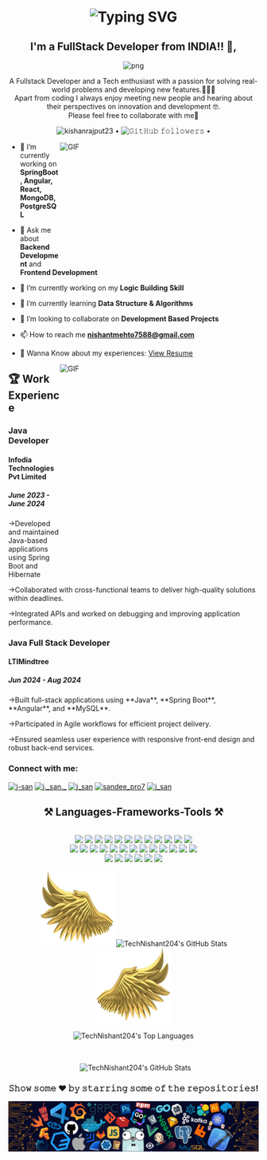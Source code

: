 <h1 align='center'>
<img src="https://readme-typing-svg.demolab.com?font=Fira+Code&weight=500&size=24&pause=1000&color=54F739&width=635&lines=%E2%9C%A8Hey+!+I'm+Nishant.+You+are+welcome+here%F0%9F%8C%9F" alt="Typing SVG" />
</h1>
<h2 align="center">I'm a FullStack Developer from INDIA!! 👋,</h2>
<div align='center'>
  <img src="https://user-images.githubusercontent.com/70385488/147853861-a67c8643-ff0f-451c-943f-db4e5589e4ee.png" alt="png"/>
</div>



<p align="center">
A Fullstack Developer and a Tech enthusiast with a passion for solving real-world problems and developing new features.👨🏼‍💻<br>
Apart from coding I always enjoy meeting new people and hearing about their perspectives on innovation and development 🤓.<br>
Please feel free to collaborate with me🤝</h3>
</p>

<p align="center">
  <img src="https://komarev.com/ghpvc/?username=TechNishant204&label=Profile%20views&color=0e75b6&style=flat" alt="kishanrajput23" /> • 
  <img alt="𝙶𝚒𝚝𝙷𝚞𝚋 𝚏𝚘𝚕𝚕𝚘𝚠𝚎𝚛𝚜" src="https://img.shields.io/github/followers/TechNishant204?label=Followers&style=social"> •   
<!--   <img src="https://img.shields.io/github/stars/TechNishant2043?label=Stars" alt="𝚃𝚘𝚝𝚊𝚕 𝚂𝚝𝚊𝚛𝚜"> -->
</p>
<a target="_blank">
  <img align="right" height="250" width="400" alt="GIF" src="https://i.pinimg.com/originals/68/f3/ff/68f3ff8ddc1699f6234abee4e1d58dd9.gif">
</a>

- 🌱 I’m currently working on  **SpringBoot, Angular, React, MongoDB, PostgreSQL**

- 💬 Ask me about **Backend Development** and **Frontend Development**
  
- 🔭 I’m currently working on my **Logic Building Skill**

- 🌱 I’m currently learning **Data Structure & Algorithms**

- 👯 I’m looking to collaborate on **Development Based Projects**

- 📫 How to reach me **nishantmehto7588@gmail.com**

- 📄 Wanna Know about my experiences: <a href="https://drive.google.com/file/d/1y6ecCkr3cwYPUS3KWN131GX77ebxJHai/view?usp=sharing">View Resume</a>


<!-- Gif -->
<img align="right" alt="GIF" src="https://user-images.githubusercontent.com/74038190/229223263-cf2e4b07-2615-4f87-9c38-e37600f8381a.gif" width="400" height="400" />
</a>

  
<h2>🏆 Work Experience</h2>

<h3>Java Developer </h3> 
<h4>Infodia Technologies Pvt Limited</h4>  
<h5>June 2023 - June 2024</h5>
   <p>->Developed and maintained Java-based applications using Spring Boot and Hibernate</p>
   <p>->Collaborated with cross-functional teams to deliver high-quality solutions within deadlines.</p> 
   <p>->Integrated APIs and worked on debugging and improving application performance.</p>

<h3>Java Full Stack Developer</h3>  
<h4>LTIMindtree </h4>
<h5>Jun 2024 - Aug 2024</h5> 
  <p>->Built full-stack applications using **Java**, **Spring Boot**, **Angular**, and **MySQL**.</p>  
  <p>->Participated in Agile workflows for efficient project delivery. </p> 
  <p>->Ensured seamless user experience with responsive front-end design and robust back-end services.</p>



<h3 align="left">Connect with me:</h3>
<p align="left">
<a href="https://www.linkedin.com/in/softdevnishant/" target="blank"><img align="center" src="https://raw.githubusercontent.com/rahuldkjain/github-profile-readme-generator/master/src/images/icons/Social/linked-in-alt.svg" alt="j-san" height="30" width="40" /></a>
<a href="https://instagram.com/_mahto_nishant" target="blank"><img align="center" src="https://raw.githubusercontent.com/rahuldkjain/github-profile-readme-generator/master/src/images/icons/Social/instagram.svg" alt="j._san._" height="30" width="40" /></a>
<a href="https://www.codechef.com/users/j_san" target="blank"><img align="center" src="https://cdn.jsdelivr.net/npm/simple-icons@3.1.0/icons/codechef.svg" alt="j_san" height="30" width="40" /></a>
<a href="https://www.hackerrank.com/Nishant_pro" target="blank"><img align="center" src="https://raw.githubusercontent.com/rahuldkjain/github-profile-readme-generator/master/src/images/icons/Social/hackerrank.svg" alt="sandee_pro7" height="30" width="40" /></a>
<a href="https://www.leetcode.com/DevNishant" target="blank"><img align="center" src="https://raw.githubusercontent.com/rahuldkjain/github-profile-readme-generator/master/src/images/icons/Social/leet-code.svg" alt="j_san" height="30" width="40" /></a>
</p>

<h2 align="center">⚒️ Languages-Frameworks-Tools ⚒️</h2>
<br/>
<div align="center"> 
    <img src="https://skillicons.dev/icons?i=html" />
    <img src="https://skillicons.dev/icons?i=css" />
    <img src="https://skillicons.dev/icons?i=tailwind" />
    <img src="https://skillicons.dev/icons?i=sass" />
    <img src="https://skillicons.dev/icons?i=bootstrap" />
    <img src="https://skillicons.dev/icons?i=materialui" />
    <img src="https://skillicons.dev/icons?i=springboot" />
    <img src="https://skillicons.dev/icons?i=git" />
    <img src="https://skillicons.dev/icons?i=github" />
    <img src="https://skillicons.dev/icons?i=netlify" />
    <img src="https://skillicons.dev/icons?i=vercel" />
    <img src="https://skillicons.dev/icons?i=hibernate" />
    <br>
    <img src="https://skillicons.dev/icons?i=javascript" />
    <img src="https://skillicons.dev/icons?i=ts" />
    <img src="https://skillicons.dev/icons?i=nodejs" />
    <img src="https://skillicons.dev/icons?i=bun" />
    <img src="https://skillicons.dev/icons?i=npm" />
    <img src="https://skillicons.dev/icons?i=express" />
    <img src="https://skillicons.dev/icons?i=react" />
    <img src="https://skillicons.dev/icons?i=nextjs" />
    <img src="https://skillicons.dev/icons?i=redux" />
    <img src="https://skillicons.dev/icons?i=java" />
    <img src="https://skillicons.dev/icons?i=python" />
    <img src="https://skillicons.dev/icons?i=c" />
    <img src="https://skillicons.dev/icons?i=vscode" />
    <br>
    <img src="https://skillicons.dev/icons?i=vite" />    
    <img src="https://skillicons.dev/icons?i=mongodb" />
    <img src="https://skillicons.dev/icons?i=supabase" />
    <img src="https://skillicons.dev/icons?i=firebase" />
    <img src="https://skillicons.dev/icons?i=postgres" />
    <img src="https://skillicons.dev/icons?i=docker" />
</div>

<p align="center">
  <a>
    <img height="150" width="150" src="https://github.com/TechNishant204/TechNishant204/blob/main/images/left.png" alt="wing-left-images">
    <img align="center" src="https://streak-stats.demolab.com?user=TechNishant204&theme=tokyonight&hide_border=true" alt="TechNishant204's GitHub Stats" />
<!--     <img align="center" src="https://github-readme-streak-stats.herokuapp.com/?user=kishanrajput23&theme=dark&hide_border=true"/> -->    
    <img height="150" width="150" src="https://github.com/TechNishant204/TechNishant204/blob/main/images/right.png" alt="wing-right-images" />
  </a>
</p>

<p align="center">
  <img align="center" src="https://github-readme-stats.vercel.app/api/top-langs/?username=TechNishant204&theme=tokyonight&show_icons=true&hide_border=true&layout=compact" alt="TechNishant204's Top Languages" />
<!--   <img align="left" src="https://github-readme-stats.vercel.app/api/top-langs?username=TechNishant204&show_icons=true&locale=en&layout=compact&theme=radical" alt="TechNishant204's Top Languages" /> -->
</p> 
<br>
<!-- <img align="center" src="https://github-readme-stats.vercel.app/api?username=TechNishant204&show_icons=true&locale=en" alt="TechNishant204" /> -->
<p align="center">&nbsp;
  <img align="center" src="https://github-readme-stats.vercel.app/api?username=TechNishant204&theme=tokyonight&show_icons=true&hide_border=true&count_private=true" alt="TechNishant204's GitHub Stats" />
</p>
<div align="center">
  
### 𝚂𝚑𝚘𝚠 𝚜𝚘𝚖𝚎 ❤️ 𝚋𝚢 𝚜𝚝𝚊𝚛𝚛𝚒𝚗𝚐 𝚜𝚘𝚖𝚎 𝚘𝚏 𝚝𝚑𝚎 𝚛𝚎𝚙𝚘𝚜𝚒𝚝𝚘𝚛𝚒𝚎𝚜!

</div>

![footer](https://github.com/TechNishant204/TechNishant204/blob/main/images/footer.png)




